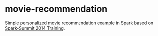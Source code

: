 # movie-recommendation

Simple personalized movie recommendation example in Spark based on
[Spark-Summit 2014 Training](https://spark-summit.org/2014/training).
